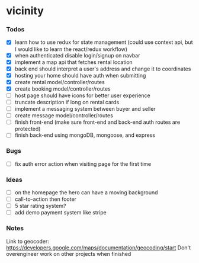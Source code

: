 # vicinity

### Todos

- [x] learn how to use redux for state management (could use context api, but I would like to learn the react/redux workflow)
- [x] when authenticated disable login/signup on navbar
- [x] implement a map api that fetches rental location
- [x] back end should interpret a user's address and change it to coordinates
- [x] hosting your home should have auth when submitting
- [x] create rental model/controller/routes
- [x] create booking model/controller/routes
- [ ] host page should have icons for better user experience
- [ ] truncate description if long on rental cards
- [ ] implement a messaging system between buyer and seller
- [ ] create message model/controller/routes
- [ ] finish front-end (make sure front-end and back-end auth routes are protected)
- [ ] finish back-end using mongoDB, mongoose, and express

### Bugs

- [ ] fix auth error action when visiting page for the first time

### Ideas

- [ ] on the homepage the hero can have a moving background
- [ ] call-to-action then footer
- [ ] 5 star rating system?
- [ ] add demo payment system like stripe

### Notes

Link to geocoder: https://developers.google.com/maps/documentation/geocoding/start
Don't overengineer work on other projects when finished
